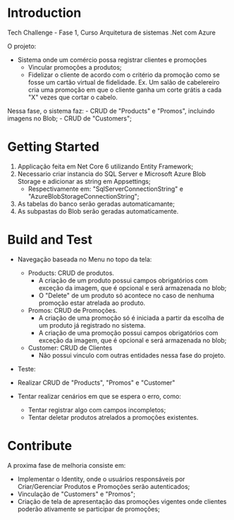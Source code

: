 # Introduction 
Tech Challenge - Fase 1, Curso Arquitetura de sistemas .Net com Azure

O projeto:
- Sistema onde um comércio possa registrar clientes e promoções
	 - Vincular promoções a produtos;
	 - Fidelizar o cliente de acordo com o critério da promoção como se fosse um cartão virtual de fidelidade.
		Ex. Um salão de cabelereiro cria uma promoção em que o cliente ganha um corte grátis a cada "X" vezes que cortar o cabelo.

Nessa fase, o sistema faz:
	- CRUD de "Products" e "Promos", incluindo imagens no Blob;
	- CRUD de "Customers";


# Getting Started
1.	Applicação feita em Net Core 6 utilizando Entity Framework;
2.	Necessario criar instancia do SQL Server e Microsoft Azure Blob Storage e adicionar as string em Appsettings;
	- Respectivamente em: "SqlServerConnectionString" e "AzureBlobStorageConnectionString";
3.	As tabelas do banco serão geradas automaticamante;
4.	As subpastas do Blob serão geradas automaticamente.

# Build and Test
 - Navegação baseada no Menu no topo da tela:
	- Products: CRUD de produtos.
		- A criação de um produto possui campos obrigatórios com exceção da imagem, que é opcional e será armazenada no blob;
		- O "Delete" de um produto só acontece no caso de nenhuma promoção estar atrelada ao produto.
	- Promos: CRUD de Promoções.
		- A criação de uma promoção só é iniciada a partir da escolha de um produto já registrado no sistema.
		- A criação de uma promoção possui campos obrigatórios com exceção da imagem, que é opcional e será armazenada no blob;
	- Customer: CRUD de Clientes
		- Não possui vinculo com outras entidades nessa fase do projeto.


 - Teste:
  - Realizar CRUD de "Products", "Promos" e "Customer"
  - Tentar realizar cenários em que se espera o erro, como:
	- Tentar registrar algo com campos incompletos;
	- Tentar deletar produtos atrelados a promoções existentes.

# Contribute
A proxima fase de melhoria consiste em:

 -  Implementar o Identity, onde o usuários responsáveis por Criar/Gerenciar Produtos e Promoções serão autenticados;
 - Vinculação de "Customers" e "Promos";
 - Criação de tela de apresentação das promoções vigentes onde clientes poderão ativamente se participar de promoções;

